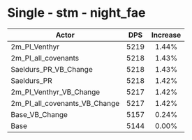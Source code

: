 # Single - stm - night_fae
| Actor | DPS | Increase |
|---|:---:|:---:|
|2m_PI_Venthyr|5219|1.44%|
|2m_PI_all_covenants|5218|1.43%|
|Saeldurs_PR_VB_Change|5218|1.43%|
|Saeldurs_PR|5218|1.42%|
|2m_PI_Venthyr_VB_Change|5217|1.42%|
|2m_PI_all_covenants_VB_Change|5217|1.42%|
|Base_VB_Change|5157|0.24%|
|Base|5144|0.00%|
